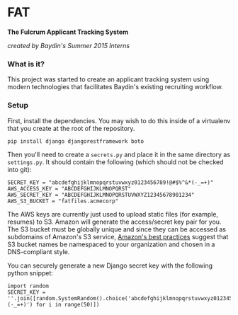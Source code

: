 # FAT
**The Fulcrum Applicant Tracking System**

*created by Baydin's Summer 2015 Interns*

### What is it?
This project was started to create an applicant tracking system using modern technologies that facilitates Baydin's existing recruiting workflow.

### Setup

First, install the dependencies. You may wish to do this inside of a virtualenv that you create at the root of the repository. 

```
pip install django djangorestframework boto
```

Then you'll need to create a `secrets.py` and place it in the same directory as `settings.py`. It should contain the following (which should not be checked into git):

```
SECRET_KEY = "abcdefghijklmnopqrstuvwxyz0123456789!@#$%^&*(-_=+)"
AWS_ACCESS_KEY = "ABCDEFGHIJKLMNOPQRST"
AWS_SECRET_KEY = "ABCDEFGHIJKLMNOPQRSTUVWXYZ12345678901234"
AWS_S3_BUCKET = "fatfiles.acmecorp"
```

The AWS keys are currently just used to upload static files (for example, resumes) to S3. Amazon will generate the access/secret key pair for you. The S3 bucket must be globally unique and since they can be accessed as subdomains of Amazon's S3 service, [Amazon's best practices](http://docs.aws.amazon.com/AmazonS3/latest/dev/BucketRestrictions.html) suggest that S3 bucket names be namespaced to your organization and chosen in a DNS-compliant style.

You can securely generate a new Django secret key with the following python snippet:
```
import random
SECRET_KEY = ''.join([random.SystemRandom().choice('abcdefghijklmnopqrstuvwxyz0123456789!@#$%^&*(-_=+)') for i in range(50)])
```



